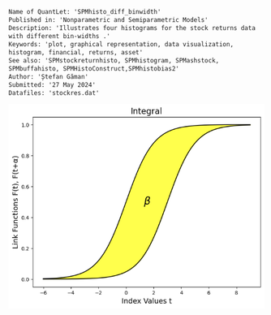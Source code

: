 ```
Name of QuantLet: 'SPMhisto_diff_binwidth'
Published in: 'Nonparametric and Semiparametric Models'
Description: 'Illustrates four histograms for the stock returns data with different bin-widths .'
Keywords: 'plot, graphical representation, data visualization, histogram, financial, returns, asset'
See also: 'SPMstockreturnhisto, SPMhistogram, SPMashstock, SPMbuffahisto, SPMHistoConstruct,SPMhistobias2'
Author: 'Ștefan Găman'
Submitted: '27 May 2024'
Datafiles: 'stockres.dat'
```
![Histogram](https://raw.githubusercontent.com/StefanGam/test-repo/main/Example2/QID-2707-SPMintegralestimator.png?token=BE4CI7ZBCLRCFQU4WK4YRRLHFWWYC)

